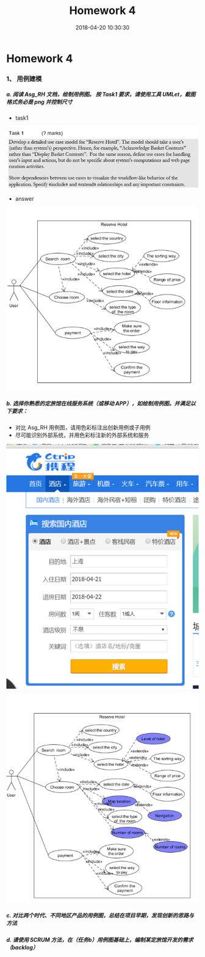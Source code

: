 ﻿---
layout: post
title: Homework 4
date: 2018-04-20 10:30:30
categories: Software
tags: 博客
excerpt: Software
---

# Homework 4

### 1、 用例建模
##### a. 阅读 Asg_RH 文档，绘制用例图。 按 Task1 要求，请使用工具 UMLet，截图格式务必是         png 并控制尺寸

- task1

![1](/assets/SystemA/task1.png)

- answer

![2](/assets/SystemA/answer1.png)


##### b. 选择你熟悉的定旅馆在线服务系统（或移动 APP），如绘制用例图。并满足以下要求：

- 对比 Asg_RH 用例图，请用色彩标注出创新用例或子用例
- 尽可能识别外部系统，并用色彩标注新的外部系统和服务

![3](/assets/SystemA/xiecheng.png)

![4](/assets/SystemA/answer2.png)



##### c. 对比两个时代、不同地区产品的用例图，总结在项目早期，发现创新的思路与方法

##### d. 请使用 SCRUM 方法，在（任务b）用例图基础上，编制某定旅馆开发的需求 （backlog）